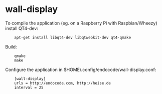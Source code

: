 wall-display
============
To compile the application (eg. on a Raspberry Pi with Raspbian/Wheezy) install QT4-dev:

        apt-get install libqt4-dev libqtwebkit-dev qt4-qmake

Build:

        qmake
        make

Configure the application in $HOME/.config/endocode/wall-display.conf:

        [wall-display]
        urls = http://endocode.com, http://heise.de
        interval = 25
